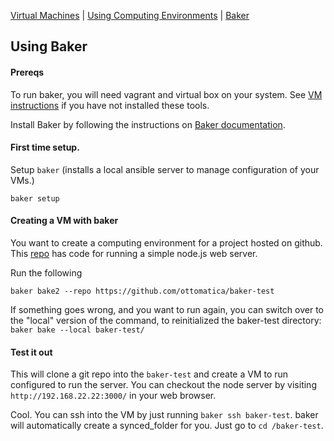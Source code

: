 [Virtual Machines](VM.md) | [Using Computing Environments](CE.md) | [Baker](Baker.md)

## Using Baker

#### Prereqs

To run baker, you will need vagrant and virtual box on your system. See [VM instructions](VM.md) if you have not installed these tools.

Install Baker by following the instructions on [Baker documentation](https://docs.getbaker.io/installation/).

#### First time setup.

Setup `baker` (installs a local ansible server to manage configuration of your VMs.)

```
baker setup
```

#### Creating a VM with baker

You want to create a computing environment for a project hosted on github. This [repo](https://github.com/ottomatica/baker-test/) has code for running a simple node.js web server. 

Run the following

```
baker bake2 --repo https://github.com/ottomatica/baker-test
```

If something goes wrong, and you want to run again, you can switch over to the "local" version of the command, to reinitialized the baker-test directory: `baker bake --local baker-test/`

#### Test it out

This will clone a git repo into the `baker-test` and create a VM to run configured to run the server. You can checkout the node server by visiting `http://192.168.22.22:3000/` in your web browser.

Cool. You can ssh into the VM by just running `baker ssh baker-test`. baker will automatically create a synced_folder for you. Just go to `cd /baker-test`.


